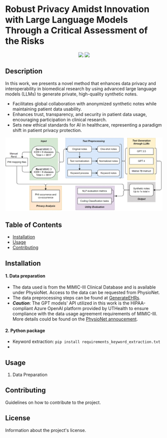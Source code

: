 # Robust Privacy Amidst Innovation with Large Language Models Through a Critical Assessment of the Risks

<p align="center">
  <a href="https://github.com/ShengranHu/ADAS/blob/main/LICENSE"><img src="https://img.shields.io/pypi/l/sematic?style=for-the-badge"></a>
  <a href="https://arxiv.org/abs/2407.16166"><img src="https://img.shields.io/badge/arXiv-2408.08435-b31b1b.svg?logo=arxiv&style=for-the-badge"></a>
</p>

## Description

In this work, we presents a novel method that enhances data privacy and interoperability in biomedical research by using advanced large language models (LLMs) to generate private, high-quality synthetic notes.

- Facilitates global collaboration with anonymized synthetic notes while maintaining patient data usability.
- Enhances trust, transparency, and security in patient data usage, encouraging participation in clinical research.
- Sets new ethical standards for AI in healthcare, representing a paradigm shift in patient privacy protection.


<img src="images/YSC_Figure1_Flowchart.jpg">

## Table of Contents

- [Installation](#installation)
- [Usage](#usage)
- [Contributing](#contributing)

## Installation

#### 1. Data preparation
* The data used is from the MIMIC-III Clinical Database and is available under PhysioNet. Access to the data can be requested from PhysioNet. 
* The data preprocessing steps can be found at [GenerateEHRs](#https://github.com/mominbuet/GenerateEHRs).
* ***Caution***: The GPT models' API utilized in this work is the HIPAA-compliant Azure OpenAI platform provided by UTHealth to ensure compliance with the data usage agreement requirements of MIMIC-III. More details could be found on the [PhysioNet annoucement](#https://physionet.org/news/post/gpt-responsible-use).

#### 2. Python package
- Keyword extraction: 
`pip install requirements_keyword_extraction.txt`
- 

## Usage

1. Data Preparation

## Contributing

Guidelines on how to contribute to the project.

## License

Information about the project's license.
